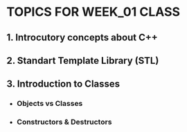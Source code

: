 # TOPICS FOR WEEK_01 CLASS

## 1. Introcutory concepts about C++



## 2. Standart Template Library (STL)



## 3. Introduction to Classes


* ### Objects vs Classes
  

* ### Constructors & Destructors